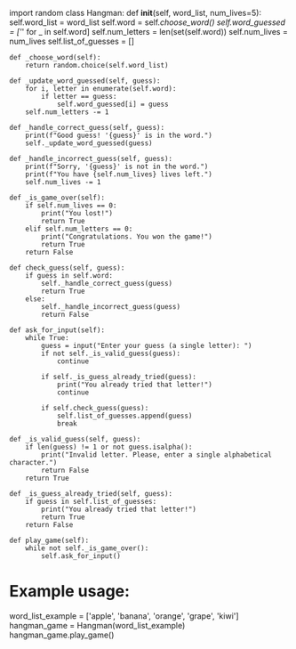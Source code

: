 
import random
class Hangman:
    def __init__(self, word_list, num_lives=5):
        self.word_list = word_list
        self.word = self._choose_word()
        self.word_guessed = ['_' for _ in self.word]
        self.num_letters = len(set(self.word))
        self.num_lives = num_lives
        self.list_of_guesses = []

    def _choose_word(self):
        return random.choice(self.word_list)

    def _update_word_guessed(self, guess):
        for i, letter in enumerate(self.word):
            if letter == guess:
                self.word_guessed[i] = guess
        self.num_letters -= 1

    def _handle_correct_guess(self, guess):
        print(f"Good guess! '{guess}' is in the word.")
        self._update_word_guessed(guess)

    def _handle_incorrect_guess(self, guess):
        print(f"Sorry, '{guess}' is not in the word.")
        print(f"You have {self.num_lives} lives left.")
        self.num_lives -= 1

    def _is_game_over(self):
        if self.num_lives == 0:
            print("You lost!")
            return True
        elif self.num_letters == 0:
            print("Congratulations. You won the game!")
            return True
        return False

    def check_guess(self, guess):
        if guess in self.word:
            self._handle_correct_guess(guess)
            return True
        else:
            self._handle_incorrect_guess(guess)
            return False

    def ask_for_input(self):
        while True:
            guess = input("Enter your guess (a single letter): ")
            if not self._is_valid_guess(guess):
                continue

            if self._is_guess_already_tried(guess):
                print("You already tried that letter!")
                continue

            if self.check_guess(guess):
                self.list_of_guesses.append(guess)
                break

    def _is_valid_guess(self, guess):
        if len(guess) != 1 or not guess.isalpha():
            print("Invalid letter. Please, enter a single alphabetical character.")
            return False
        return True

    def _is_guess_already_tried(self, guess):
        if guess in self.list_of_guesses:
            print("You already tried that letter!")
            return True
        return False

    def play_game(self):
        while not self._is_game_over():
            self.ask_for_input()

# Example usage:
word_list_example = ['apple', 'banana', 'orange', 'grape', 'kiwi']
hangman_game = Hangman(word_list_example)
hangman_game.play_game()
